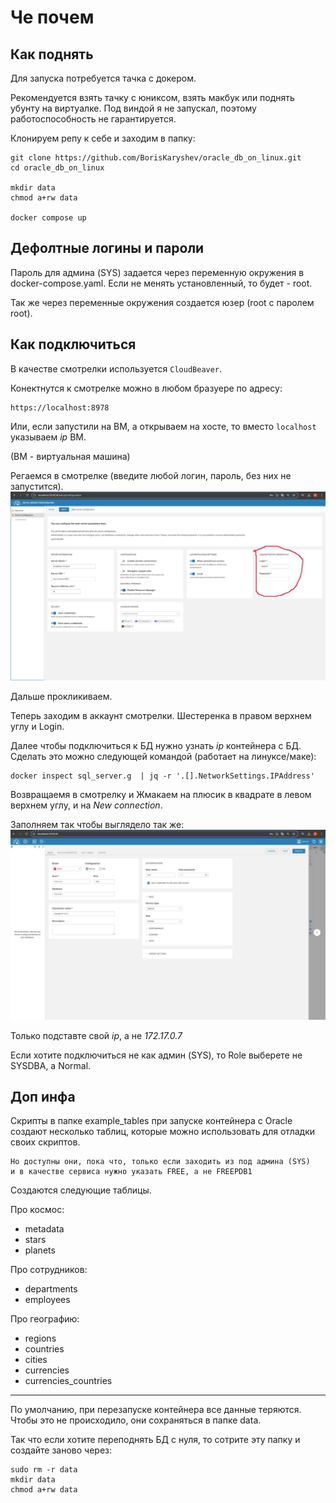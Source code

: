 # Че почем

## Как поднять
Для запуска потребуется тачка с докером.

Рекомендуется взять тачку с юниксом, взять макбук или поднять убунту на виртуалке.
Под виндой я не запускал, поэтому работоспособность не гарантируется.

Клонируем репу к себе и заходим в папку:
```
git clone https://github.com/BorisKaryshev/oracle_db_on_linux.git
cd oracle_db_on_linux

mkdir data
chmod a+rw data

docker compose up
```

## Дефолтные логины и пароли
Пароль для админа (SYS) задается через переменную окружения в docker-compose.yaml.
Если не менять установленный, то будет - root.

Так же через переменные окружения создается юзер (root с паролем root).

## Как подключиться

В качестве смотрелки используется `CloudBeaver`.

Конектнутся к смотрелке можно в любом бразуере по адресу:

    https://localhost:8978

Или, если запустили на ВМ, а открываем на хосте, то вместо `localhost` указываем *ip* ВМ.

(ВМ - виртуальная машина)

Регаемся в смотрелке (введите любой логин, пароль, без них не запустится).
![Сюда регаться](images/1.jpg)

Дальше прокликиваем.

Теперь заходим в аккаунт смотрелки. Шестеренка в правом верхнем углу и Login.

Далее чтобы подключиться к БД нужно узнать *ip* контейнера с БД.
Сделать это можно следующей командой (работает на линуксе/маке):

```
docker inspect sql_server.g  | jq -r '.[].NetworkSettings.IPAddress'
```

Возвращаемя в смотрелку и Жмакаем на плюсик в квадрате в левом верхнем углу, и на *New connection*.

Заполняем так чтобы выглядело так же:
![Так подключаться](images/2.jpg)

Только подставте свой *ip*, а не *172.17.0.7*

Если хотите подключиться не как админ (SYS), то Role выберете не SYSDBA, а Normal.

## Доп инфа

Скрипты в папке example_tables при запуске контейнера с Oracle создают несколько таблиц, которые можно использовать для отладки своих скриптов.

    Но доступны они, пока что, только если заходить из под админа (SYS)
    и в качестве сервиса нужно указать FREE, а не FREEPDB1

Создаются следующие таблицы.

Про космос:
- metadata
- stars
- planets

Про сотрудников:
- departments
- employees

Про географию:
- regions
- countries
- cities
- currencies
- currencies_countries

---
По умолчанию, при перезапуске контейнера все данные теряются.
Чтобы это не происходило, они сохраняться в папке data.

Так что если хотите переподнять БД с нуля, то сотрите эту папку и создайте заново через:
```
sudo rm -r data
mkdir data
chmod a+rw data
```
